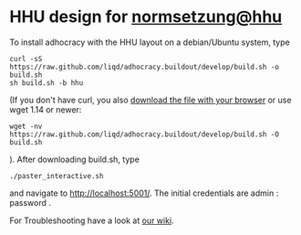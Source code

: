 HHU design for [normsetzung@hhu](http://normsetzung.cs.uni-duesseldorf.de/)
==============

To install adhocracy with the HHU layout on a debian/Ubuntu system, type

    curl -sS https://raw.github.com/liqd/adhocracy.buildout/develop/build.sh -o build.sh
    sh build.sh -b hhu

(If you don't have curl, you also [download the file with your browser](https://raw.github.com/liqd/adhocracy.buildout/develop/build.sh) or use wget 1.14 or newer:

    wget -nv https://raw.github.com/liqd/adhocracy.buildout/develop/build.sh -O build.sh

). After downloading build.sh, type

    ./paster_interactive.sh

and navigate to [http://localhost:5001/](http://localhost:5001/). The initial credentials are admin : password .

For Troubleshooting have a look at [our wiki](https://github.com/hhucn/adhocracy.hhu_theme/wiki).
